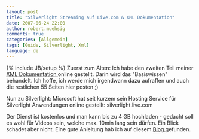 ```yaml
---
layout: post
title: "Silverlight Streaming auf Live.com & XML Dokumentation"
date: 2007-06-24 22:00
author: robert.muehsig
comments: true
categories: [Allgemein]
tags: [Guide, Silverlight, Xml]
language: de
---
```

{% include JB/setup %}
Zuerst zum Alten: Ich habe den zweiten Teil meiner<a href="{{BASE_PATH}}/artikel/guide-xml-basiswissen/" title="Guide: XML Basiswissen"> XML Dokumentation </a>online gestellt. Darin wird das "Basiswissen" behandelt. Ich hoffe, ich werde mich irgendwann dazu aufraffen und auch die restlichen 55 Seiten hier posten ;)

Nun zu Silverlight: Microsoft hat seit kurzem sein Hosting Service für Silverlight Anwendungen online gestellt: silverlight.live.com

Der Dienst ist kostenlos und man kann bis zu 4 GB hochladen - gedacht soll es wohl für Videos sein, welche max. 10min lang sein dürfen. Ein Blick schadet aber nicht.
Eine gute Anleitung hab ich auf diesem <a target="_blank" href="http://www.fabiopedrosa.info/2007/06/19/how-to-get-started-with-silverlight-streaming/" title="Silverlight Blog">Blog </a>gefunden.
